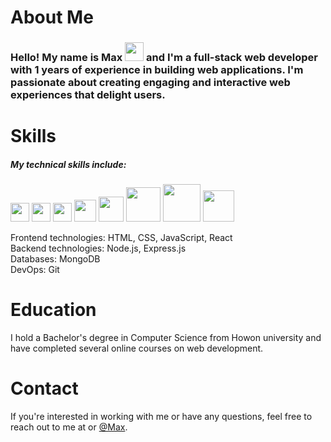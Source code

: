 <h1>About Me</h1>


### Hello! My name is Max <img src="https://media0.giphy.com/media/hvRJCLFzcasrR4ia7z/giphy.gif" width="30px">  and I'm a full-stack web developer with 1 years of experience in building web applications. I'm passionate about creating engaging and interactive web experiences that delight users.


<h1>Skills</h1>

<h5>My technical skills include:</h5>

<code><img style="object-fit: cover" src="https://cdn.worldvectorlogo.com/logos/html-1.svg" width="30px"></code>
<code><img style="object-fit: cover" src="https://img2.freepng.fr/20180816/rcw/kisspng-cascading-style-sheets-logo-clip-art-css3-html-5b7617f67bd3d6.3499284915344660385072.jpg" width="30px"></code>
<code><img src="https://w1.pngwing.com/pngs/136/126/png-transparent-javascript-logo-angularjs-nodejs-computer-programming-web-development-computer-software-jquery-yellow.png" width="30px"></code>
<code><img src="https://upload.wikimedia.org/wikipedia/commons/thumb/a/a7/React-icon.svg/2300px-React-icon.svg.png" width="35px"></code>
<code><img src="https://miro.medium.com/v2/resize:fit:512/1*doAg1_fMQKWFoub-6gwUiQ.png" width="40px"></code>
<code><img src="https://www.vectorlogo.zone/logos/nodejs/nodejs-ar21.png" width="55px"></code>
<code><img src="https://res.cloudinary.com/practicaldev/image/fetch/s--YbV36HLj--/c_imagga_scale,f_auto,fl_progressive,h_420,q_auto,w_1000/https://dev-to-uploads.s3.amazonaws.com/i/hpg6if7btrwilqkidqbe.png" width="60px"></code>
<code><img src="https://upload.wikimedia.org/wikipedia/commons/4/49/Redux.png" width="50px"></code>


<p> Frontend technologies: HTML, CSS, JavaScript, React <br/>
Backend technologies: Node.js, Express.js <br/>
Databases: MongoDB <br/>
DevOps: Git </p>

<h1>Education</h1>

I hold a Bachelor's degree in Computer Science from Howon university and have completed several online courses on web development.


<h1>Contact</h1>

If you're interested in working with me or have any questions, feel free to reach out to me at  or <a href="https://www.instagram.com/ali042477/">
  @Max</a>.





